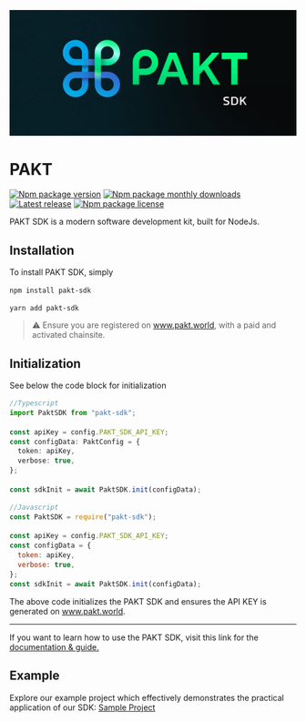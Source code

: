 ![Alt PAKT](./PAKT_SDK.png)

# PAKT

[![Npm package version](https://badgen.net/npm/v/pakt-sdk)](https://www.npmjs.com/package/pakt-sdk)
[![Npm package monthly downloads](https://badgen.net/npm/dt/pakt-sdk)](https://npmjs.ccom/package/pakt-sdk)
[![Latest release](https://badgen.net/github/release/pakt-world/PaktSDK)](https://github.com/pakt-world/PaktSDK/releases)
[![Npm package license](https://badgen.net/npm/license/pakt-sdk)](https://npmjs.com/package/pakt-sdk)

PAKT SDK is a modern software development kit, built for NodeJs.

## Installation

To install PAKT SDK, simply

`npm install pakt-sdk`

`yarn add pakt-sdk`

> :warning: Ensure you are registered on www.pakt.world, with a paid and activated chainsite.

## Initialization

See below the code block for initialization

```typescript
//Typescript
import PaktSDK from "pakt-sdk";

const apiKey = config.PAKT_SDK_API_KEY;
const configData: PaktConfig = {
  token: apiKey,
  verbose: true,
};

const sdkInit = await PaktSDK.init(configData);
```

```javascript
//Javascript
const PaktSDK = require("pakt-sdk");

const apiKey = config.PAKT_SDK_API_KEY;
const configData = {
  token: apiKey,
  verbose: true,
};
const sdkInit = await PaktSDK.init(configData);
```

The above code initializes the PAKT SDK and ensures the API KEY is generated on www.pakt.world.

---

If you want to learn how to use the PAKT SDK, visit this link for the [documentation & guide.](https://pakt-1.gitbook.io/pakt-sdk/web-sdk/overview/getting-started)

## Example

Explore our example project which effectively demonstrates the practical application of our SDK:
[Sample Project](https://github.com/Jendorski/PAKT-SDK-Sample)
